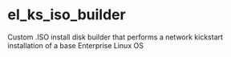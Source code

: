# el_ks_iso_builder
Custom .ISO install disk builder that performs a network kickstart installation of a base Enterprise Linux OS
